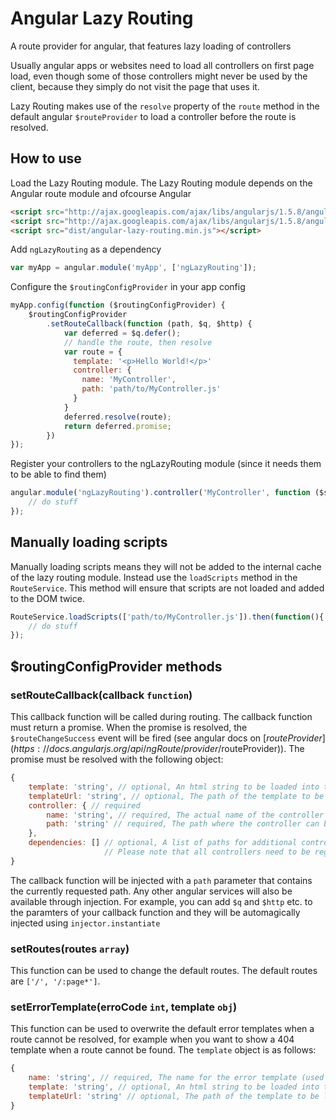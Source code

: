# Angular Lazy Routing
A route provider for angular, that features lazy loading of controllers

Usually angular apps or websites need to load all controllers on first page load, even though some of those controllers might never be used by the client, because they simply do not visit the page that uses it.

Lazy Routing makes use of the `resolve` property of the `route` method in the default angular `$routeProvider` to load a controller before the route is resolved.

## How to use

Load the Lazy Routing module. The Lazy Routing module depends on the Angular route module and ofcourse Angular
```html
<script src="http://ajax.googleapis.com/ajax/libs/angularjs/1.5.8/angular.min.js"></script>
<script src="http://ajax.googleapis.com/ajax/libs/angularjs/1.5.8/angular-route.min.js"></script>
<script src="dist/angular-lazy-routing.min.js"></script>
```
Add `ngLazyRouting` as a dependency
```javascript
var myApp = angular.module('myApp', ['ngLazyRouting']);
```

Configure the `$routingConfigProvider` in your app config
```javascript
myApp.config(function ($routingConfigProvider) {
    $routingConfigProvider
        .setRouteCallback(function (path, $q, $http) {
            var deferred = $q.defer();
            // handle the route, then resolve
            var route = {
              template: '<p>Hello World!</p>'
              controller: {
                name: 'MyController',
                path: 'path/to/MyController.js'
              }
            }
            deferred.resolve(route);
            return deferred.promise;
        })
});
```
Register your controllers to the ngLazyRouting module (since it needs them to be able to find them)
```javascript
angular.module('ngLazyRouting').controller('MyController', function ($scope) {
    // do stuff
});
```

## Manually loading scripts
Manually loading scripts means they will not be added to the internal cache of the lazy routing module. Instead use the `loadScripts` method in the `RouteService`. This method will ensure that scripts are not loaded and added to the DOM twice.
```javascript
RouteService.loadScripts(['path/to/MyController.js']).then(function(){
    // do stuff
});
```

## $routingConfigProvider methods
### setRouteCallback(callback `function`)
This callback function will be called during routing. The callback function must return a promise. When the promise is resolved, the `$routeChangeSuccess` event will be fired (see angular docs on [$routeProvider](https://docs.angularjs.org/api/ngRoute/provider/$routeProvider)). The promise must be resolved with the following object:
```javascript
{
    template: 'string', // optional, An html string to be loaded into the view. Template takes precedence over templateUrl
    templateUrl: 'string', // optional, The path of the template to be loaded into the view
    controller: { // required
        name: 'string', // required, The actual name of the controller
        path: 'string' // required, The path where the controller can be found
    },
    dependencies: [] // optional, A list of paths for additional controllers or other scripts that should be loaded.
                     // Please note that all controllers need to be registered to the ngLazyRouting module.
}
```
The callback function will be injected with a `path` parameter that contains the currently requested path. Any other angular services will also be available through injection. For example, you can add `$q` and `$http` etc. to the paramters of your callback function and they will be automagically injected using `injector.instantiate`

### setRoutes(routes `array`)
This function can be used to change the default routes. The default routes are `['/', '/:page*']`.

### setErrorTemplate(erroCode `int`, template `obj`)
This function can be used to overwrite the default error templates when a route cannot be resolved, for example when you want to show a 404 template when a route cannot be found. The `template` object is as follows:
```javascript
{
    name: 'string', // required, The name for the error template (used for caching)
    template: 'string', // optional, An html string to be loaded into the view. Template takes precedence over templateUrl
    templateUrl: 'string' // optional, The path of the template to be loaded into the view
}
```
